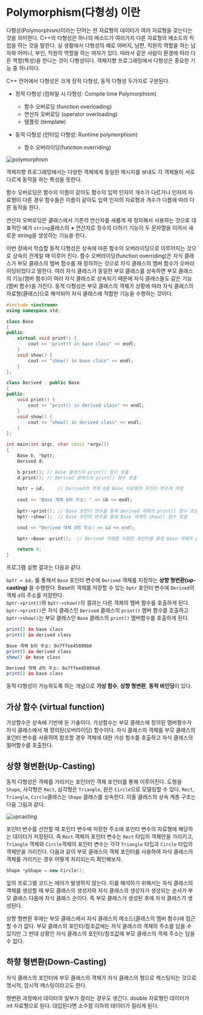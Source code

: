 # Polymorphism(다형성) 이란

다형성(Polymorphism)이라는 단어는 한 자료형의 데이터가 여러 자료형을 갖는다는 것을 의미한다.
C++의 다형성은 하나의 메소드가 여러가지 다른 자료형의 메소드의 작업을 하는 것을 말한다. 
실 생활에서 다형성의 예로 아버지, 남편, 직원의 역할을 하는 남자와 어머니, 부인, 직원의 역할을 하는 여자가 있다. 따라서 같은 사람이 환경에 따라 다른 역할(특성)을 한다는 것이 다형성이다. 
객체지향 프로그래밍에서 다형성은 중요한 기능 중 하나이다.

C++ 언어에서 다형성은 크게 정적 다형성, 동적 다형성 두가지로 구분된다.

* 정적 다형성 (컴파일 시 다형성: Compile time Polymorphism)
	- 함수 오버로딩 (function overloading)
	- 연산자 오버로딩 (operator overloading)
	- 템플릿 (template)

* 동적 다형성 (런타임 다형성: Runtime polymorphism)
	- 함수 오버라이딩(function overriding) 

![polymorphism](./polymorphism.png)

객체지향 프로그래밍에서는 다양한 객체에게 동일한 메시지를 보내도 각 객체들이 서로 다르게 동작을 하는 특성을 뜻한다.

함수 오버로딩은 함수의 이름이 같아도 함수의 입력 인자의 개수가 다르거나 인자의 자료형이 다른 경우 함수들은 이름이 같아도 입력 인자의 자료형과 개수가 다름에 따라 다른 동작을 한다. 

연산자 오버로딩은 클래스에서 기존의 연산자를 새롭게 재 정의해서 사용하는 것으로 대표적인 예가 ```string```클래스의 **+** 연산자로 정수의 더하기 기능이 두 문자열을 이어서 새로운 string을 생성하는 기능을 한다.

이번 장에서 학습할 동적 다형성은 상속에 따른 함수의 오버라이딩으로 이루어지는 것으로 상속의 관계일 때 이루어 진다. 
함수 오버라이딩(function overriding)은 자식 클래스가 부모 클래스의 멤버 함수를 재 정의하는 것으로 자식 클래스의 멤버 함수가 오버라이딩되었다고 말한다. 
여러 자식 클래스가 동일한 부모 클래스를 상속하면 부모 클래스의 기능(멤버 함수)이 여러 자식 클래스로 상속되기 때문에 자식 클래스들도 같은 기능(멤버 함수)을 가진다. 
동적 다형성은 부모 클래스의 객체가 상황에 따라 자식 클래스의 자료형(클래스)으로 해석되어 자식 클래스에 적합한 기능을 수행하는 것이다. 

```cpp
#include <iostream>
using namespace std;

class Base
{
public:
	virtual void print() {
		cout << "print() in base class" << endl;
	}
	void show() {
		cout << "show() in base class" << endl;
	}
};

class Derived : public Base
{
public:
	void print() {
		cout << "print() in derived class" << endl;
	}
	void show() {
		cout << "show() in derived class" << endl;
	}
};

int main(int argc, char const *argv[])
{
	Base b, *bptr;
	Derived d;

	b.print(); // Base 클래스의 print() 함수 호출
	d.print(); // Derived 클래스의 print() 함수 호출

	bptr = &d;     // Derived의 객체 d를 Base 자료형의 포인터 변수에 저장
	
	cout << "Base 객체 b의 주소: " << &b << endl;
	
	bptr->print(); // Base 포인터 변수를 통해 Derived 객체의 print() 함수 호출
	bptr->show();  // Base 포인터 변수를 통해 Base 객체의 show() 함수 호출

	cout << "Derived 객체 d의 주소: << &d << endl;

	bptr->Base::print();  // Derived 객체를 저정한 포인터를 통한 Base 객체의 print() 함수 호출

	return 0;
}
```
프로그램 실행 결과는 다음과 같다.

```bptr = &d;``` 를 통해서 ```Base``` 포인터 변수에  ```Derived``` 객체를 지정하는 **상향 형변환(up-casting)** 을 수행한다. 
Base의 객체를 저장할 수 있는 ```bptr``` 포인터 변수에 ```Derived```의  객체 ```d```의 주소를 저장한다.  
```bptr->print()```와 ```bptr->show()```의 결과는 다른 객체의 멤버 함수를 호출하게 된다. 
```bptr->print()```은 자식 클래스인 ```Derived``` 클래스의 ```print()``` 멤버 함수를 호출하고
```bptr->show()```는 부모 클래스인 ```Base``` 클래스의 ```print()``` 멤버함수를 호출하게 된다.



```bash
print() in base class
print() in derived class

Base 객체 b의 주소: 0x7ffee45899b8
print() in derived class
show() in base class

Derived 객체 d의 주소: 0x7ffee45899a8
print() in base class
```


동적 다형성이 가능하도록 하는 개념으로 **가상 함수**, **상향 형변환**, **동적 바인딩**이 있다.

## 가상 함수 (virtual function)

가상함수은 상속에 기반에 둔 기술이다. 가상함수는 부모 클래스에 정의된 멤버함수가 자식 클래스에서 재 정의된(오버라이딩) 함수이다. 
자식 클래스의 객체를 부모 클래스의 포인터 변수를 사용하여 참조할 경우 객체에 대한 가상 험수를 호출하고 자식 클래스의 멀머함수를 호출한다. 




## 상향 형변환(Up-Casting) 

동적 다형성은 객체를 가리키는 포인터인 객체 포인터를 통해 이루어진다. 
도형을 ```Shape```, 사각형은 ```Rect```, 삼각형은 ```Triangle```, 원은 ```Circle```으로 모델링할 수 있다. 
```Rect```, ```Triangle```, ```Circle```클래스는 ```Shape``` 클래스를 상속한다. 
이들 클래스의 상속 계층 구조는 다음 그림과 같다.

![upcasting](./upcasting.png)

포인터 변수를 선언할 때 포인터 변수에 저장한 주소에 포인터 변수의 자료형에 해당하는 데이터가 저장된다.
즉 ```Rect``` 객체의 포인터 변수는 ```Rect``` 타입의 객체만을 가리키고, ```Triangle``` 객체와 ```Circle```객체의 포인터 변수는 각각 ```Triangle``` 타입과 ```Circle``` 타입의 객체만을 가리킨다. 
다음과 같이 부모 클래스의 객체 포인터를 사용하여 자식 클래스의 객체를 가리키는 경우 어떻게 처리되는지 확인해보자.

```cpp
Shape *pShape = new Circle(); 
```
앞의 프로그램 코드는 에러가 발생하지 않는다. 
이를 해석하기 위해서는 자식 클래스의 객체를 생성할 때 부모 클래스의 생성자와 자식 클래스의 생성자가 생성되는 순서가 부모 클래스 다음에 자식 클래스 순이다. 즉 부모 클래스가 생성된 후에 자식 클래스가 생성된다.

상향 형변환 후에는 부모 클래스에서 자식 클래스의 메소드(클래스의 멤버 함수)에 접근할 수가 없다. 부모 클래스의 포인터/참조값에는 자식 클래스의 객체의 주소를 담을 수 있지만 그 반대 상황인 자식 클래스의 포인터/참조값에 부모 클래스의 객체 주소는 담을 수 없다.

## 하향 형변환(Down-Casting)
자식 클래스의 포인터에 부모 클래스의 객체가 자식 클래스의 형으로 캐스팅되는 것으로 명시적, 암시적 캐스팅이라고도 한다.

형변환 과정에서 데이터의 일부가 잘리는 경우도 생긴다. double 자료형인 데이터가 int 자료형으로 된다. 대입된다면 소수점 이하의 데이터가 질리게 된다. 
